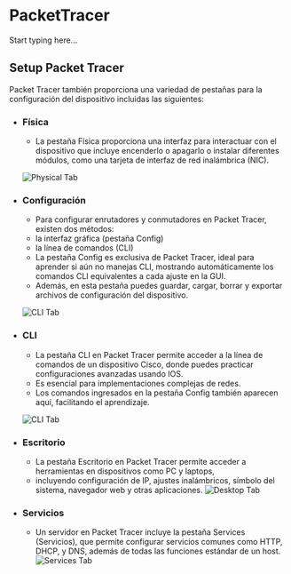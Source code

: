 # PacketTracer

Start typing here...

## Setup Packet Tracer

Packet Tracer también proporciona una variedad de pestañas para la configuración
del dispositivo incluidas las siguientes:

- ### Física
  - La pestaña Física proporciona una interfaz para interactuar con el dispositivo
  que incluye encenderlo o apagarlo o instalar diferentes módulos, 
  como una tarjeta de interfaz de red inalámbrica (NIC).

  ![Physical Tab](https://www.netacad.com/content/i2ptgs/1.0/courses/content/m1/es-XL/assets/Physical-Tab.png)

- ### Configuración
  - Para configurar enrutadores y conmutadores en Packet Tracer, existen dos métodos:
  - la interfaz gráfica (pestaña Config)
  - la línea de comandos (CLI)
  - La pestaña Config es exclusiva de Packet Tracer, ideal para aprender si aún no manejas CLI, mostrando automáticamente los comandos CLI equivalentes a cada ajuste en la GUI. 
  - Además, en esta pestaña puedes guardar, cargar, borrar y exportar archivos de configuración del dispositivo.

  ![CLI Tab](https://www.netacad.com/content/i2ptgs/1.0/courses/content/m1/es-XL/assets/CLI-Tab.png)

- ### CLI
  - La pestaña CLI en Packet Tracer permite acceder a la línea de comandos de un dispositivo Cisco, donde puedes practicar configuraciones avanzadas usando IOS.
  - Es esencial para implementaciones complejas de redes.
  - Los comandos ingresados en la pestaña Config también aparecen aquí, facilitando el aprendizaje.

  ![CLI Tab](https://www.netacad.com/content/i2ptgs/1.0/courses/content/m1/es-XL/assets/CLI-Tab.png)


- ### Escritorio
  - La pestaña Escritorio en Packet Tracer permite acceder a herramientas en dispositivos como PC y laptops, 
  - incluyendo configuración de IP, ajustes inalámbricos, símbolo del sistema, navegador web y otras aplicaciones.
  ![Desktop Tab](https://www.netacad.com/content/i2ptgs/1.0/courses/content/m1/es-XL/assets/Desktop-Tab.png)

- ### Servicios
  - Un servidor en Packet Tracer incluye la pestaña Services (Servicios), que permite configurar servicios comunes como HTTP, DHCP, y DNS, además de todas las funciones estándar de un host.
  ![Services Tab](https://www.netacad.com/content/i2ptgs/1.0/courses/content/m1/es-XL/assets/Services-Tab.png)

